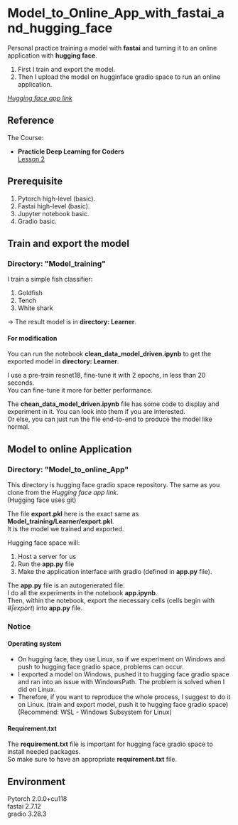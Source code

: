 # Model_to_Online_App_with_fastai_and_hugging_face
Personal practice training a model with **fastai** and turning it to an online application with **hugging face**.

1. First I train and export the model.  
2. Then I upload the model on hugginface gradio space to run an online application.

[*Hugging face app link*](https://huggingface.co/spaces/loatlam/Model_to_onl_App)

## Reference

The Course:  
- **Practicle Deep Learning for Coders**  
[Lesson 2](https://course.fast.ai/Lessons/lesson2.html)

## Prerequisite

1. Pytorch high-level (basic).
2. Fastai high-level (basic).
3. Jupyter notebook basic.
4. Gradio basic.

## Train and export the model

### Directory: "Model_training"

I train a  simple fish classifier:
1. Goldfish
2. Tench
3. White shark

-> The result model is in **directory: Learner**.

#### For modification

You can run the notebook **clean_data_model_driven.ipynb** to get the exported model in **directory: Learner**.

I use a pre-train resnet18, fine-tune it with 2 epochs, in less than 20 seconds.  
You can fine-tune it more for better performance.  

The **chean_data_model_driven.ipynb** file has some code to display and experiment in it. You can look into them if you are interested.  
Or else, you can just run the file end-to-end to produce the model like normal.  

## Model to online Application

### Directory: "Model_to_online_App"

This directory is hugging face gradio space repository. The same as you clone from the *Hugging face app link*.  
(Hugging face uses git)

The file **export.pkl** here is the exact same as **Model_training/Learner/export.pkl**.  
It is the model we trained and exported.

Hugging face space will:  
1. Host a server for us
2. Run the **app.py** file
3. Make the application interface with gradio (defined in **app.py** file).

The **app.py** file is an autogenerated file.  
I do all the experiments in the notebook **app.ipynb**.  
Then, within the notebook, export the necessary cells (cells begin with *#|export*) into **app.py** file. 

### Notice

#### Operating system

- On hugging face, they use Linux, so if we experiment on Windows and push to hugging face gradio space, problems can occur.  
- I exported a model on Windows, pushed it to hugging face gradio space and ran into an issue with WindowsPath. The problem is solved when I did on Linux.    
- Therefore, if you want to reproduce the whole process, I suggest to do it on Linux. (train and export model, push it to hugging face gradio space)  
(Recommend: WSL - Windows Subsystem for Linux)  

#### Requirement.txt

The **requirement.txt** file is important for hugging face gradio space to install needed packages.  
So make sure to have an appropriate **requirement.txt** file.  

## Environment

Pytorch 2.0.0+cu118  
fastai 2.7.12  
gradio 3.28.3   
